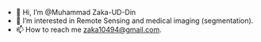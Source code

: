 - 👋 Hi, I’m @Muhammad Zaka-UD-Din
- 👀 I’m interested in Remote Sensing and medical imaging (segmentation).
- 📫 How to reach me zaka10494@gmail.com.

<!---
ZAKAUDD/ZAKAUDD is a ✨ special ✨ repository because its `README.md` (this file) appears on your GitHub profile.
You can click the Preview link to take a look at your changes.
--->
